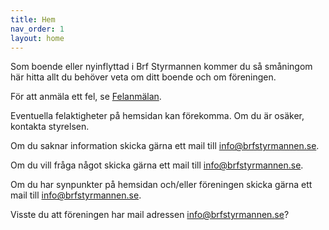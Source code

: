 ```yaml
---
title: Hem
nav_order: 1
layout: home
---
```


Som boende eller nyinflyttad i Brf Styrmannen kommer du så småningom här hitta allt du behöver veta om ditt boende och om föreningen.

För att anmäla ett fel, se [Felanmälan](/felanmalan).

Eventuella felaktigheter på hemsidan kan förekomma. Om du är osäker, kontakta styrelsen.

Om du saknar information skicka gärna ett mail till [info@brfstyrmannen.se](mailto:info@brfstyrmannen.se).

Om du vill fråga något skicka gärna ett mail till [info@brfstyrmannen.se](mailto:info@brfstyrmannen.se).

Om du har synpunkter på hemsidan och/eller föreningen skicka gärna ett mail till [info@brfstyrmannen.se](mailto:info@brfstyrmannen.se).

Visste du att föreningen har mail adressen [info@brfstyrmannen.se](mailto:info@brfstyrmannen.se)?
